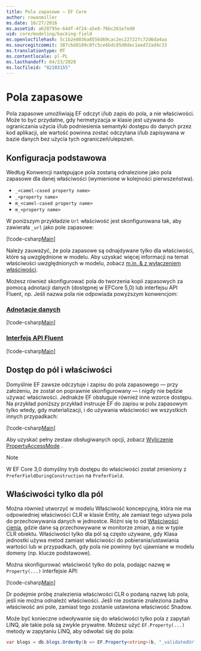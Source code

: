 ```yaml
---
title: Pola zapasowe — EF Core
author: rowanmiller
ms.date: 10/27/2016
ms.assetid: a628795e-64df-4f24-a5e8-76bc261e7ed8
uid: core/modeling/backing-field
ms.openlocfilehash: 5c1b2e8036a8556d69cac2ec22722fc72d6da4aa
ms.sourcegitcommit: 387cbd8109c0fc5ce6bdc85d0dec1aed72ad4c33
ms.translationtype: MT
ms.contentlocale: pl-PL
ms.lasthandoff: 04/23/2020
ms.locfileid: "82103155"
---
```

# <a name="backing-fields"></a>Pola zapasowe

Pola zapasowe umożliwiają EF odczyt i/lub zapis do pola, a nie właściwości. Może to być przydatne, gdy hermetyzacja w klasie jest używana do ograniczania użycia i/lub podniesienia semantyki dostępu do danych przez kod aplikacji, ale wartość powinna zostać odczytana i/lub zapisywana w bazie danych bez użycia tych ograniczeń/ulepszeń.

## <a name="basic-configuration"></a>Konfiguracja podstawowa

Według Konwencji następujące pola zostaną odnalezione jako pola zapasowe dla danej właściwości (wymienione w kolejności pierwszeństwa). 

* `_<camel-cased property name>`
* `_<property name>`
* `m_<camel-cased property name>`
* `m_<property name>`

W poniższym przykładzie `Url` właściwość jest skonfigurowana tak, aby zawierała `_url` jako pole zapasowe:

[!code-csharp[Main](../../../samples/core/Modeling/Conventions/BackingField.cs#Sample)]

Należy zauważyć, że pola zapasowe są odnajdywane tylko dla właściwości, które są uwzględnione w modelu. Aby uzyskać więcej informacji na temat właściwości uwzględnionych w modelu, zobacz [m.in. & z wyłączeniem właściwości](included-properties.md).

Możesz również skonfigurować pola do tworzenia kopii zapasowych za pomocą adnotacji danych (dostępnej w EFCore 5,0) lub interfejsu API Fluent, np. Jeśli nazwa pola nie odpowiada powyższym konwencjom:

### <a name="data-annotations"></a>[Adnotacje danych](#tab/data-annotations)

[!code-csharp[Main](../../../samples/core/Modeling/DataAnnotations/BackingField.cs?name=BackingField&highlight=7)]

### <a name="fluent-api"></a>[Interfejs API Fluent](#tab/fluent-api)

[!code-csharp[Main](../../../samples/core/Modeling/FluentAPI/BackingField.cs?name=BackingField&highlight=5)]

## <a name="field-and-property-access"></a>Dostęp do pól i właściwości

Domyślnie EF zawsze odczytuje i zapisu do pola zapasowego — przy założeniu, że został on poprawnie skonfigurowany — i nigdy nie będzie używać właściwości. Jednakże EF obsługuje również inne wzorce dostępu. Na przykład poniższy przykład instruuje EF do zapisu w polu zapasowym tylko wtedy, gdy materializacji, i do używania właściwości we wszystkich innych przypadkach:

[!code-csharp[Main](../../../samples/core/Modeling/FluentAPI/BackingFieldAccessMode.cs?name=BackingFieldAccessMode&highlight=6)]

Aby uzyskać pełny zestaw obsługiwanych opcji, zobacz [Wyliczenie PropertyAccessMode](https://docs.microsoft.com/dotnet/api/microsoft.entityframeworkcore.propertyaccessmode) .

> [!NOTE]
> W EF Core 3,0 domyślny tryb dostępu do właściwości został zmieniony z `PreferFieldDuringConstruction` na `PreferField`.

## <a name="field-only-properties"></a>Właściwości tylko dla pól

Można również utworzyć w modelu Właściwość koncepcyjną, która nie ma odpowiedniej właściwości CLR w klasie Entity, ale zamiast tego używa pola do przechowywania danych w jednostce. Różni się to od [Właściwości cienia](shadow-properties.md), gdzie dane są przechowywane w monitorze zmian, a nie w typie CLR obiektu. Właściwości tylko dla pól są często używane, gdy Klasa jednostki używa metod zamiast właściwości do pobierania/ustawiania wartości lub w przypadkach, gdy pola nie powinny być ujawniane w modelu domeny (np. klucze podstawowe).

Można skonfigurować właściwość tylko do pola, podając nazwę w `Property(...)` interfejsie API:

[!code-csharp[Main](../../../samples/core/Modeling/FluentAPI/BackingFieldNoProperty.cs#Sample)]

Dr podejmie próbę znalezienia właściwości CLR o podaną nazwę lub pola, jeśli nie można odnaleźć właściwości. Jeśli nie zostanie znaleziona żadna właściwość ani pole, zamiast tego zostanie ustawiona właściwość Shadow.

Może być konieczne odwoływanie się do właściwości tylko pola z zapytań LINQ, ale takie pola są zwykle prywatne. Możesz użyć `EF.Property(...)` metody w zapytaniu LINQ, aby odwołać się do pola:

``` csharp
var blogs = db.blogs.OrderBy(b => EF.Property<string>(b, "_validatedUrl"));
```
